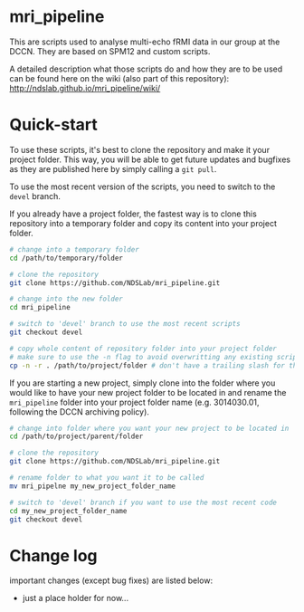 mri_pipeline
============

This are scripts used to analyse multi-echo fRMI data in our group at the DCCN. They are based on SPM12 and custom scripts.

A detailed description what those scripts do and how they are to be used can be found here on the wiki (also part of this repository):
http://ndslab.github.io/mri_pipeline/wiki/

Quick-start
===============================

To use these scripts, it's best to clone the repository and make it your project folder. This way, you will be able to get future updates and bugfixes as they are 
published here by simply calling a `git pull`.

To use the most recent version of the scripts, you need to switch to the `devel` branch. 

If you already have a project folder, the fastest way is to clone this repository into a temporary folder and copy its content into your project folder.

```bash
# change into a temporary folder
cd /path/to/temporary/folder

# clone the repository
git clone https://github.com/NDSLab/mri_pipeline.git

# change into the new folder
cd mri_pipeline

# switch to 'devel' branch to use the most recent scripts
git checkout devel

# copy whole content of repository folder into your project folder
# make sure to use the -n flag to avoid overwritting any existing scripts. You can run a 'git status' and 'git diff' to check whether you have any files that are different than the most recent version on github.
cp -n -r . /path/to/project/folder # don't have a trailing slash for the destination folder! 
```

If you are starting a new project, simply clone into the folder where you would like to have your new project folder to be located in and rename the `mri_pipeline` folder into your project folder name (e.g. 3014030.01, following the DCCN archiving policy).

```bash
# change into folder where you want your new project to be located in
cd /path/to/project/parent/folder

# clone the repository
git clone https://github.com/NDSLab/mri_pipeline.git

# rename folder to what you want it to be called
mv mri_pipelne my_new_project_folder_name

# switch to 'devel' branch if you want to use the most recent code
cd my_new_project_folder_name
git checkout devel
```



Change log
===============

important changes (except bug fixes) are listed below:

* just a place holder for now... 
